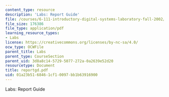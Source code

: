 ```yaml
---
content_type: resource
description: 'Labs: Report Guide'
file: /courses/6-111-introductory-digital-systems-laboratory-fall-2002/01a23b5168461cf10097bb1b63916900_reportgd.pdf
file_size: 176386
file_type: application/pdf
learning_resource_types:
- Labs
license: https://creativecommons.org/licenses/by-nc-sa/4.0/
ocw_type: OCWFile
parent_title: Labs
parent_type: CourseSection
parent_uid: 3d8a8c14-5729-5077-272a-0a2639e52d20
resourcetype: Document
title: reportgd.pdf
uid: 01a23b51-6846-1cf1-0097-bb1b63916900
---
```

Labs: Report Guide